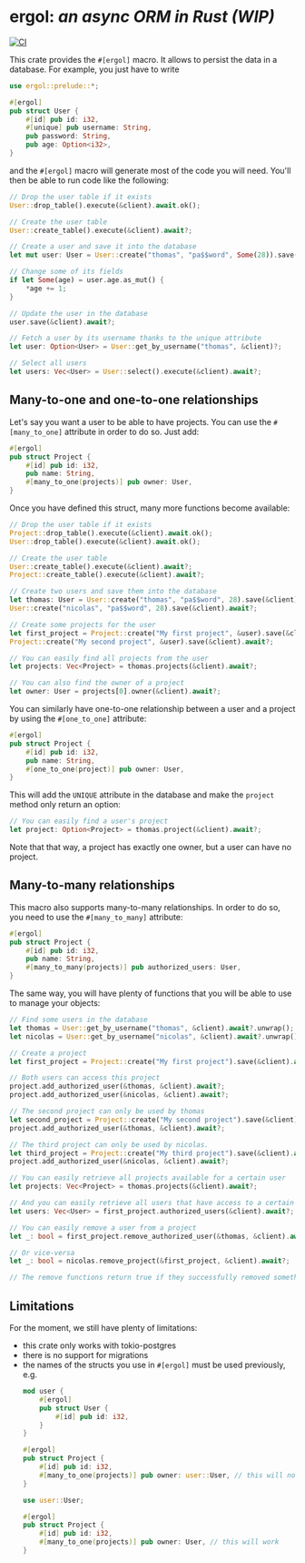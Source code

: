 # ergol: *an async ORM in Rust (WIP)*

[![CI](https://github.com/polymny/ergol/workflows/build/badge.svg?branch=master&event=push)](https://github.com/polymny/ergol/actions?query=workflow%3Abuild)

This crate provides the `#[ergol]` macro.  It allows to persist the data in a
database. For example, you just have to write

```rust
use ergol::prelude::*;

#[ergol]
pub struct User {
    #[id] pub id: i32,
    #[unique] pub username: String,
    pub password: String,
    pub age: Option<i32>,
}
```

and the `#[ergol]` macro will generate most of the code you will need. You'll
then be able to run code like the following:

```rust
// Drop the user table if it exists
User::drop_table().execute(&client).await.ok();

// Create the user table
User::create_table().execute(&client).await?;

// Create a user and save it into the database
let mut user: User = User::create("thomas", "pa$$word", Some(28)).save(&client).await?;

// Change some of its fields
if let Some(age) = user.age.as_mut() {
    *age += 1;
}

// Update the user in the database
user.save(&client).await?;

// Fetch a user by its username thanks to the unique attribute
let user: Option<User> = User::get_by_username("thomas", &client)?;

// Select all users
let users: Vec<User> = User::select().execute(&client).await?;
```

## Many-to-one and one-to-one relationships

Let's say you want a user to be able to have projects. You can use the
`#[many_to_one]` attribute in order to do so. Just add:

```rust
#[ergol]
pub struct Project {
    #[id] pub id: i32,
    pub name: String,
    #[many_to_one(projects)] pub owner: User,
}
```

Once you have defined this struct, many more functions become available:

```rust
// Drop the user table if it exists
Project::drop_table().execute(&client).await.ok();
User::drop_table().execute(&client).await.ok();

// Create the user table
User::create_table().execute(&client).await?;
Project::create_table().execute(&client).await?;

// Create two users and save them into the database
let thomas: User = User::create("thomas", "pa$$word", 28).save(&client).await?;
User::create("nicolas", "pa$$word", 28).save(&client).await?;

// Create some projects for the user
let first_project = Project::create("My first project", &user).save(&client).await?;
Project::create("My second project", &user).save(&client).await?;

// You can easily find all projects from the user
let projects: Vec<Project> = thomas.projects(&client).await?;

// You can also find the owner of a project
let owner: User = projects[0].owner(&client).await?;
```

You can similarly have one-to-one relationship between a user and a project by
using the `#[one_to_one]` attribute:

```rust
#[ergol]
pub struct Project {
    #[id] pub id: i32,
    pub name: String,
    #[one_to_one(project)] pub owner: User,
}
```

This will add the `UNIQUE` attribute in the database and make the `project`
method only return an option:

```rust
// You can easily find a user's project
let project: Option<Project> = thomas.project(&client).await?;
```

Note that that way, a project has exactly one owner, but a user can have no
project.

## Many-to-many relationships

This macro also supports many-to-many relationships. In order to do so, you
need to use the `#[many_to_many]` attribute:

```rust
#[ergol]
pub struct Project {
    #[id] pub id: i32,
    pub name: String,
    #[many_to_many(projects)] pub authorized_users: User,
}
```

The same way, you will have plenty of functions that you will be able to use to
manage your objects:

```rust
// Find some users in the database
let thomas = User::get_by_username("thomas", &client).await?.unwrap();
let nicolas = User::get_by_username("nicolas", &client).await?.unwrap();

// Create a project
let first_project = Project::create("My first project").save(&client).await?;

// Both users can access this project
project.add_authorized_user(&thomas, &client).await?;
project.add_authorized_user(&nicolas, &client).await?;

// The second project can only be used by thomas
let second_project = Project::create("My second project").save(&client).await?;
project.add_authorized_user(&thomas, &client).await?;

// The third project can only be used by nicolas.
let third_project = Project::create("My third project").save(&client).await?;
project.add_authorized_user(&nicolas, &client).await?;

// You can easily retrieve all projects available for a certain user
let projects: Vec<Project> = thomas.projects(&client).await?;

// And you can easily retrieve all users that have access to a certain project
let users: Vec<User> = first_project.authorized_users(&client).await?;

// You can easily remove a user from a project
let _: bool = first_project.remove_authorized_user(&thomas, &client).await?;

// Or vice-versa
let _: bool = nicolas.remove_project(&first_project, &client).await?;

// The remove functions return true if they successfully removed something.
```

## Limitations

For the moment, we still have plenty of limitations:

  - this crate only works with tokio-postgres
  - there is no support for migrations
  - the names of the structs you use in `#[ergol]` must be used previously, e.g.
    ```rust
    mod user {
        #[ergol]
        pub struct User {
            #[id] pub id: i32,
        }
    }

    #[ergol]
    pub struct Project {
        #[id] pub id: i32,
        #[many_to_one(projects)] pub owner: user::User, // this will not work
    }

    use user::User;

    #[ergol]
    pub struct Project {
        #[id] pub id: i32,
        #[many_to_one(projects)] pub owner: User, // this will work
    }
    ```


